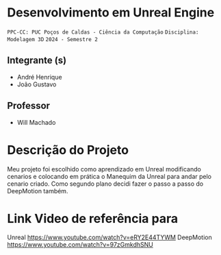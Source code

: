 # Desenvolvimento em Unreal Engine

`PPC-CC: PUC Poços de Caldas - Ciência da Computação`
`Disciplina: Modelagem 3D`
`2024 - Semestre 2`

## Integrante (s)

- André Henrique
- João Gustavo

## Professor

- Will Machado

# Descrição do Projeto

Meu projeto foi escolhido como aprendizado em Unreal modificando cenarios e colocando em prática o Manequim da Unreal para andar pelo cenario criado.
Como segundo plano decidi fazer o passo a passo do DeepMotion também.

# Link Video de referência para
Unreal
https://www.youtube.com/watch?v=eRY2E44TYWM
DeepMotion
https://www.youtube.com/watch?v=97zGmkdhSNU
